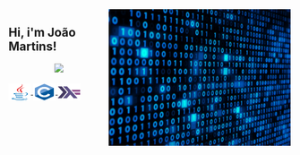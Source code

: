 <img src = "SUV4.gif" width = "325px" align = "right">

## Hi, i'm João Martins!
<div align="center">
  <a href="https://github.com/jmartins9">
  <img height="180em" src="https://github-readme-stats.vercel.app/api?username=jmartins9&show_icons=true&theme=react&include_all_commits=true&count_private=true"/>
</div>

<div style="display: inline_block"><br>
  <img align="center" alt="Jmartins-Java" height="30" width="40" src="https://raw.githubusercontent.com/devicons/devicon/master/icons/java/java-original.svg">
  <img align="center" alt="Jmartins-C" height="30" width="40" src="https://raw.githubusercontent.com/devicons/devicon/master/icons/c/c-original.svg">
  <img align="center" alt="Jmartins-Haskell" height="30" width="40" src="https://raw.githubusercontent.com/devicons/devicon/master/icons/haskell/haskell-original.svg">
</div>

  ##
 
</div>
